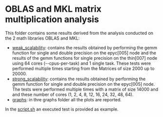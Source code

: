 # OBLAS and MKL matrix multiplication analysis

This folder contains some results derived from the analysis conducted on the 2 math libraries OBLAS and MKL:
- [weak_scalability](https://github.com/carlodenardin/FHPC-units/tree/main/exercise2/weak_scalability): contains the results obtained by performing the gemm function for single and double precision on the epyc[005] node and the results of the gemm functions for single precision on the thin[007] node using 64 cores (--cpus-per-task) and 1 single task. These tests were performed multiple times starting from the Matrices of size 2000 up to 20000.
- [strong_scalability](https://github.com/carlodenardin/FHPC-units/tree/main/exercise2/strong_scalability): contains the results obtained by performing the gemm function for single and double precision on the epyc[005] node. The tests were performed multiple times with a matrix of size 14000 and and these number of cores (1, 2, 4, 8, 12, 16, 24, 32, 48, 64).
- [graphs](https://github.com/carlodenardin/FHPC-units/tree/main/exercise2/graphs): in thre graphs folder all the plots are reported.

In the [script.sh](https://github.com/carlodenardin/FHPC-units/blob/main/exercise2/script.sh) an executed test is provided as example.